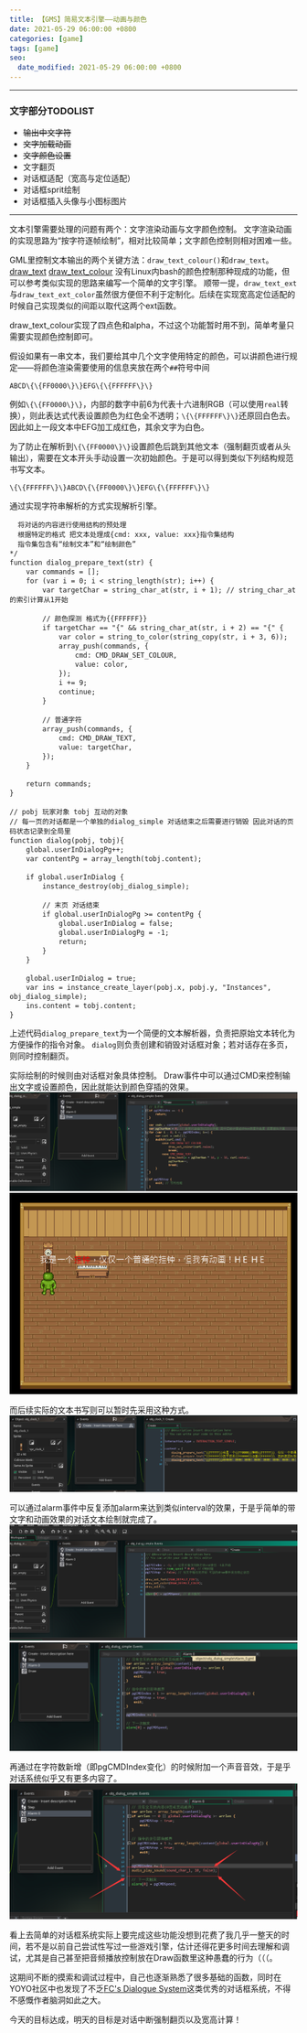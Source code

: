 ```yaml
---
title: 【GMS】简易文本引擎——动画与颜色
date: 2021-05-29 06:00:00 +0800
categories: [game]
tags: [game]
seo:
  date_modified: 2021-05-29 06:00:00 +0800
---
```


------------

### 文字部分TODOLIST ###

- ~~输出中文字符~~
- ~~文字加载动画~~
- ~~文字颜色设置~~
- 文字翻页
- 对话框适配（宽高与定位适配）
- 对话框sprit绘制
- 对话框插入头像与小图标图片

------------

文本引擎需要处理的问题有两个：文字渲染动画与文字颜色控制。
文字渲染动画的实现思路为“按字符逐帧绘制”，相对比较简单；文字颜色控制则相对困难一些。

GML里控制文本输出的两个关键方法：`draw_text_colour()`和`draw_text`。
[draw_text](https://manual.yoyogames.com/#t=GameMaker_Language%2FGML_Reference%2FDrawing%2FText%2Fdraw_text.htm&rhsearch=draw_text)
[draw_text_colour](https://manual.yoyogames.com/#t=GameMaker_Language%2FGML_Reference%2FDrawing%2FText%2Fdraw_text_colour.htm&rhsearch=draw_text)
没有Linux内bash的颜色控制那种现成的功能，但可以参考类似实现的思路来编写一个简单的文字引擎。
顺带一提，`draw_text_ext`与`draw_text_ext_color`虽然很方便但不利于定制化。后续在实现宽高定位适配的时候自己实现类似的间距以取代这两个ext函数。

draw_text_colour实现了四点色和alpha，不过这个功能暂时用不到，简单考量只需要实现颜色控制即可。

假设如果有一串文本，我们要给其中几个文字使用特定的颜色，可以讲颜色进行规定——将颜色渲染需要使用的信息夹放在两个`##`符号中间

```
ABCD\{\{FF0000\}\}EFG\{\{FFFFFF\}\}
```

例如`\{\{FF0000\}\}`，内部的数字中前6为代表十六进制RGB（可以使用`real`转换），则此表达式代表设置颜色为红色全不透明；`\{\{FFFFFF\}\}`还原回白色去。因此如上一段文本中EFG加工成红色，其余文字为白色。

为了防止在解析到`\{\{FF0000\}\}`设置颜色后跳到其他文本（强制翻页或者从头输出），需要在文本开头手动设置一次初始颜色。于是可以得到类似下列结构规范书写文本。

```
\{\{FFFFFF\}\}ABCD\{\{FF0000\}\}EFG\{\{FFFFFF\}\}
```


通过实现字符串解析的方式实现解析引擎。

```
  将对话的内容进行使用结构的预处理
  根据特定的格式 把文本处理成{cmd: xxx, value: xxx}指令集结构
  指令集包含有“绘制文本”和“绘制颜色”
*/ 
function dialog_prepare_text(str) {
    var commands = [];
    for (var i = 0; i < string_length(str); i++) {
        var targetChar = string_char_at(str, i + 1); // string_char_at的索引计算从1开始
    
        // 颜色探测 格式为{{FFFFFF}}
        if targetChar == "{" && string_char_at(str, i + 2) == "{" {
            var color = string_to_color(string_copy(str, i + 3, 6));
            array_push(commands, {
                cmd: CMD_DRAW_SET_COLOUR,
                value: color,
            });
            i += 9;
            continue;
        }
        
        // 普通字符
        array_push(commands, {
            cmd: CMD_DRAW_TEXT,
            value: targetChar,
        });
    }
    
    return commands;
}

// pobj 玩家对象 tobj 互动的对象
// 每一页的对话都是一个单独的dialog_simple 对话结束之后需要进行销毁 因此对话的页码状态记录到全局里
function dialog(pobj, tobj){
    global.userInDialogPg++;
    var contentPg = array_length(tobj.content);

    if global.userInDialog {
        instance_destroy(obj_dialog_simple);

        // 末页 对话结束
        if global.userInDialogPg >= contentPg {         
            global.userInDialog = false;
            global.userInDialogPg = -1;
            return;
        }
    }

    global.userInDialog = true;
    var ins = instance_create_layer(pobj.x, pobj.y, "Instances", obj_dialog_simple);
    ins.content = tobj.content;
}
```

上述代码`dialog_prepare_text`为一个简便的文本解析器，负责把原始文本转化为方便操作的指令对象。
`dialog`则负责创建和销毁对话框对象；若对话存在多页，则同时控制翻页。

实际绘制的时候则由对话框对象具体控制。
Draw事件中可以通过CMD来控制输出文字或设置颜色，因此就能达到颜色穿插的效果。
![2021052902](/assets/img/post/2021052902.png)
![2021052903](/assets/img/post/2021052903.png)

而后续实际的文本书写则可以暂时先采用这种方式。
![2021052901](/assets/img/post/2021052901.png)

可以通过alarm事件中反复添加alarm来达到类似interval的效果，于是乎简单的带文字和动画效果的对话文本绘制就完成了。
![2021052904](/assets/img/post/2021052904.png)
![2021052905](/assets/img/post/2021052905.png)

再通过在字符数新增（即pgCMDIndex变化）的时候附加一个声音音效，于是乎对话系统似乎又有更多内容了。
![2021052906](/assets/img/post/2021052906.png)

看上去简单的对话框系统实际上要完成这些功能没想到花费了我几乎一整天的时间，若不是以前自己尝试性写过一些游戏引擎，估计还得花更多时间去理解和调试，尤其是自己甚至把音频播放控制放在Draw函数里这种愚蠢的行为（（（。

这期间不断的摸索和调试过程中，自己也逐渐熟悉了很多基础的函数，同时在YOYO社区中也发现了不乏[FC's Dialogue System](https://marketplace.yoyogames.com/assets/6076/fc-s-dialogue-system)这类优秀的对话框系统，不得不感慨作者脑洞如此之大。

今天的目标达成，明天的目标是对话中断强制翻页以及宽高计算！